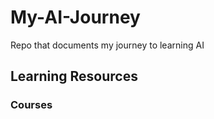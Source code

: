 # My-AI-Journey
Repo that documents my journey to learning AI 



## Learning Resources 

### Courses 
